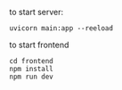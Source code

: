 to start server:
```
uvicorn main:app --reeload
```

to start frontend
```
cd frontend
npm install
npm run dev
```
